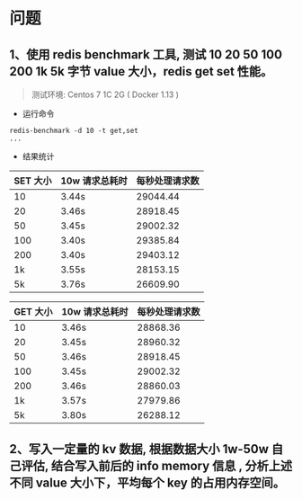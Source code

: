 # 问题
## 1、使用 redis benchmark 工具, 测试 10 20 50 100 200 1k 5k 字节 value 大小，redis get set 性能。

> 测试环境: Centos 7 1C 2G ( Docker 1.13 )

- 运行命令

```shell
redis-benchmark -d 10 -t get,set
...
```

- 结果统计

| SET 大小 | 10w 请求总耗时 | 每秒处理请求数 |
|---|---|---|
| 10 | 3.44s | 29044.44  |
| 20 | 3.46s | 28918.45 |
| 50 | 3.45s | 29002.32 |
| 100 | 3.40s | 29385.84 |
| 200 | 3.40s | 29403.12 |
| 1k | 3.55s | 28153.15 |
| 5k | 3.76s | 26609.90 |


| GET 大小 | 10w 请求总耗时 | 每秒处理请求数 |
|---|---|---|
| 10 | 3.46s | 28868.36  |
| 20 | 3.45s | 28960.32 |
| 50 | 3.46s | 28918.45 |
| 100 | 3.45s | 29002.32 |
| 200 | 3.46s | 28860.03 |
| 1k | 3.57s | 27979.86 |
| 5k | 3.80s | 26288.12 |

## 2、写入一定量的 kv 数据, 根据数据大小 1w-50w 自己评估, 结合写入前后的 info memory 信息  , 分析上述不同 value 大小下，平均每个 key 的占用内存空间。

```golang

```
